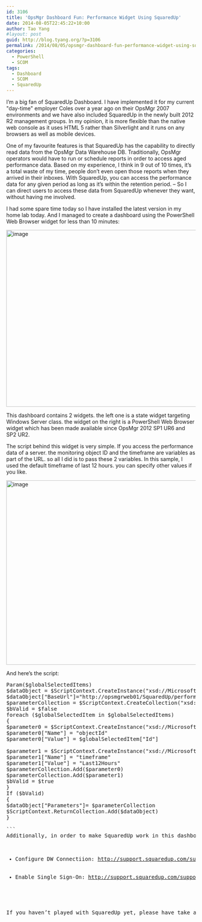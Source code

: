 ```yaml
---
id: 3106
title: 'OpsMgr Dashboard Fun: Performance Widget Using SquaredUp'
date: 2014-08-05T22:45:22+10:00
author: Tao Yang
#layout: post
guid: http://blog.tyang.org/?p=3106
permalink: /2014/08/05/opsmgr-dashboard-fun-performance-widget-using-squaredup/
categories:
  - PowerShell
  - SCOM
tags:
  - Dashboard
  - SCOM
  - SquaredUp
---
```

I’m a big fan of SquaredUp Dashboard. I have implemented it for my current "day-time" employer Coles over a year ago on their OpsMgr 2007 environments and we have also included SquaredUp in the newly built 2012 R2 management groups. In my opinion, it is more flexible than the native web console as it uses HTML 5 rather than Silverlight and it runs on any browsers as well as mobile devices.

One of my favourite features is that SquaredUp has the capability to directly read data from the OpsMgr Data Warehouse DB. Traditionally, OpsMgr operators would have to run or schedule reports in order to access aged performance data. Based on my experience, I think in 9 out of 10 times, it’s a total waste of my time, people don’t even open those reports when they arrived in their inboxes. With SquaredUp, you can access the performance data for any given period as long as it’s within the retention period. – So I can direct users to access these data from SquaredUp whenever they want, without having me involved.

I had some spare time today so I have installed the latest version in my home lab today. And I managed to create a dashboard using the PowerShell Web Browser widget for less than 10 minutes:

<a href="http://blog.tyang.org/wp-content/uploads/2014/08/image5.png"><img style="background-image: none; padding-top: 0px; padding-left: 0px; display: inline; padding-right: 0px; border: 0px;" title="image" src="http://blog.tyang.org/wp-content/uploads/2014/08/image_thumb5.png" alt="image" width="701" height="469" border="0" /></a>

This dashboard contains 2 widgets. the left one is a state widget targeting Windows Server class. the widget on the right is a PowerShell Web Browser widget which has been made available since OpsMgr 2012 SP1 UR6 and SP2 UR2.

The script behind this widget is very simple. If you access the performance data of a server. the monitoring object ID and the timeframe are variables as part of the URL. so all I did is to pass these 2 variables. In this sample, I used the default timeframe of last 12 hours. you can specify other values if you like.

<a href="http://blog.tyang.org/wp-content/uploads/2014/08/image6.png"><img style="background-image: none; padding-top: 0px; padding-left: 0px; display: inline; padding-right: 0px; border: 0px;" title="image" src="http://blog.tyang.org/wp-content/uploads/2014/08/image_thumb6.png" alt="image" width="644" height="489" border="0" /></a>

And here’s the script:
<pre lang="powershell" class="">Param($globalSelectedItems)
$dataObject = $ScriptContext.CreateInstance("xsd://Microsoft.SystemCenter.Visualization.Component.Library!Microsoft.SystemCenter.Visualization.Component.Library.WebBrowser.Schema/Request")
$dataObject["BaseUrl"]="http://opsmgrweb01/SquaredUp/performance/objectoverview"
$parameterCollection = $ScriptContext.CreateCollection("xsd://Microsoft.SystemCenter.Visualization.Component.Library!Microsoft.SystemCenter.Visualization.Component.Library.WebBrowser.Schema/UrlParameter[]")
$bValid = $false
foreach ($globalSelectedItem in $globalSelectedItems)
{
$parameter0 = $ScriptContext.CreateInstance("xsd://Microsoft.SystemCenter.Visualization.Component.Library!Microsoft.SystemCenter.Visualization.Component.Library.WebBrowser.Schema/UrlParameter")
$parameter0["Name"] = "objectId"
$parameter0["Value"] = $globalSelectedItem["Id"]

$parameter1 = $ScriptContext.CreateInstance("xsd://Microsoft.SystemCenter.Visualization.Component.Library!Microsoft.SystemCenter.Visualization.Component.Library.WebBrowser.Schema/UrlParameter")
$parameter1["Name"] = "timeframe"
$parameter1["Value"] = "Last12Hours"
$parameterCollection.Add($parameter0)
$parameterCollection.Add($parameter1)
$bValid = $true
}
If ($bValid)
{
$dataObject["Parameters"]= $parameterCollection
$ScriptContext.ReturnCollection.Add($dataObject)
}

```
Additionally, in order to make SquaredUp work in this dashboard, I had to configure the Data Warehouse DB connection and enable Single Sign-On according to the instructions below:
<ul>
	<li>Configure DW Connectiion: <a title="http://support.squaredup.com/support/solutions/articles/27999-configure-the-data-warehouse-connection" href="http://support.squaredup.com/support/solutions/articles/27999-configure-the-data-warehouse-connection">http://support.squaredup.com/support/solutions/articles/27999-configure-the-data-warehouse-connection</a></li>
	<li>Enable Single Sign-On: <a title="http://support.squaredup.com/support/solutions/articles/4136-enable-integrated-windows-authentication-single-sign" href="http://support.squaredup.com/support/solutions/articles/4136-enable-integrated-windows-authentication-single-sign">http://support.squaredup.com/support/solutions/articles/4136-enable-integrated-windows-authentication-single-sign</a></li>
</ul>
&nbsp;

If you haven’t played with SquaredUp yet, please have take a look at their website: <a href="http://www.squaredup.com">www.squaredup.com</a>. there’s an online demo you can access too.